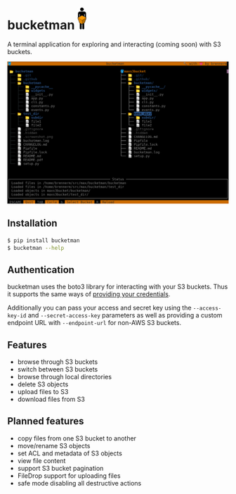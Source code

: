 # bucketman <img src="img/logo.png" width="20px">

A terminal application for exploring and interacting (coming soon) with S3 buckets.

![screenshot](img/screenshot.png)

## Installation

```bash
$ pip install bucketman
$ bucketman --help
```

## Authentication

bucketman uses the boto3 library for interacting with your S3 buckets. Thus it supports the same ways of [providing your credentials](https://boto3.amazonaws.com/v1/documentation/api/latest/guide/credentials.html).

Additionally you can pass your access and secret key using the `--access-key-id` and `--secret-access-key` parameters as well as providing a custom endpoint URL with `--endpoint-url` for non-AWS S3 buckets.

## Features

- browse through S3 buckets
- switch between S3 buckets
- browse through local directories
- delete S3 objects
- upload files to S3
- download files from S3

## Planned features

- copy files from one S3 bucket to another
- move/rename S3 objects
- set ACL and metadata of S3 objects
- view file content
- support S3 bucket pagination
- FileDrop support for uploading files
- safe mode disabling all destructive actions

